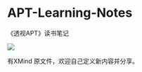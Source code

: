 # APT-Learning-Notes
《透视APT》读书笔记


![](https://cdn.jsdelivr.net/gh/ifonly-go2019/PicGo//images/20200922011215.png)

有XMind 原文件，欢迎自己定义新内容并分享。
